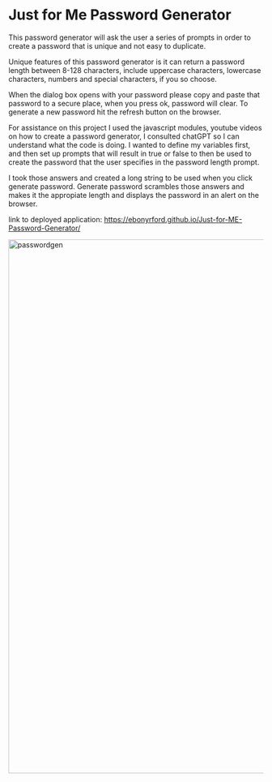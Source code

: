 # Just for Me Password Generator

This password generator will ask the user a series of prompts in order to create a password that is unique and not easy to duplicate.

Unique features of this password generator is it can return a password length between 8-128 characters, include uppercase characters, lowercase characters, numbers and special characters, if you so choose. 

When the dialog box opens with your password please copy and paste that password to a secure place, when you press ok, password will clear. To generate a new password hit the refresh button on the browser. 

For assistance on this project I used the javascript modules, youtube videos on how to create a password generator, I consulted chatGPT so I can understand what the code is doing. 
I wanted to define my variables first, and then set up prompts that will result in true or false to then be used to create the password that the user specifies in the password length prompt.

I took those answers and created a long string to be used when you click generate password. 
Generate password scrambles those answers and makes it the appropiate length and displays the password in an alert on the browser. 

link to deployed application: https://ebonyrford.github.io/Just-for-ME-Password-Generator/

<img width="1053" alt="passwordgen" src="https://user-images.githubusercontent.com/126352317/230695384-a9bb8c0a-a13e-4fb6-9f0a-4f120b54cef7.png">
